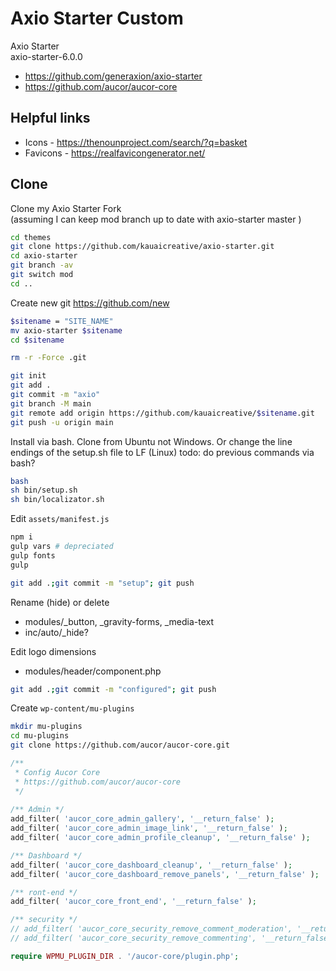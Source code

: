 # Axio Starter Custom

Axio Starter  
axio-starter-6.0.0

- https://github.com/generaxion/axio-starter
- https://github.com/aucor/aucor-core

## Helpful links
- Icons - https://thenounproject.com/search/?q=basket
- Favicons - https://realfavicongenerator.net/

## Clone

Clone my Axio Starter Fork  
(assuming I can keep mod branch up to date with axio-starter master )

```bash
cd themes
git clone https://github.com/kauaicreative/axio-starter.git
cd axio-starter
git branch -av
git switch mod
cd ..
```

Create new git https://github.com/new

```bash
$sitename = "SITE_NAME"
mv axio-starter $sitename
cd $sitename

rm -r -Force .git

git init
git add .
git commit -m "axio"
git branch -M main
git remote add origin https://github.com/kauaicreative/$sitename.git
git push -u origin main
```


Install via bash. Clone from Ubuntu not Windows. Or change the line endings of the setup.sh file to LF (Linux)
todo: do previous commands via bash?
```bash
bash 
sh bin/setup.sh
sh bin/localizator.sh
```

Edit `assets/manifest.js`
```bash
npm i
gulp vars # depreciated 
gulp fonts
gulp 

git add .;git commit -m "setup"; git push
```

Rename (hide) or delete
- modules/_button, _gravity-forms, _media-text
- inc/auto/_hide?

Edit logo dimensions
- modules/header/component.php

```bash
git add .;git commit -m "configured"; git push
```

Create `wp-content/mu-plugins`

```bash
mkdir mu-plugins
cd mu-plugins
git clone https://github.com/aucor/aucor-core.git
```

```php
/**
 * Config Aucor Core
 * https://github.com/aucor/aucor-core
 */
 
/** Admin */
add_filter( 'aucor_core_admin_gallery', '__return_false' );
add_filter( 'aucor_core_admin_image_link', '__return_false' );
add_filter( 'aucor_core_admin_profile_cleanup', '__return_false' );

/** Dashboard */
add_filter( 'aucor_core_dashboard_cleanup', '__return_false' );
add_filter( 'aucor_core_dashboard_remove_panels', '__return_false' );

/** ront-end */
add_filter( 'aucor_core_front_end', '__return_false' );

/** security */
// add_filter( 'aucor_core_security_remove_comment_moderation', '__return_false' );
// add_filter( 'aucor_core_security_remove_commenting', '__return_false' );

require WPMU_PLUGIN_DIR . '/aucor-core/plugin.php';
```
